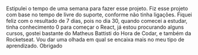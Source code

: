 Estipulei o tempo de uma semana para fazer esse projeto.
Fiz esse projeto com base no tempo de livre do suporte, conforme não tinha ligações. Fiquei feliz com o resultado de 7 dias, pois no dia 30, quando comecei a estudar, tinha conhecimento 0 para começar o React, já estou procurando alguns cursos, gostei bastante do Matheus Battisti do Hora de Codar, e também da Rocketseat.
Vou dar uma olhada em qual se encaixa mais no meu tipo de aprendizado.
Obrigado
